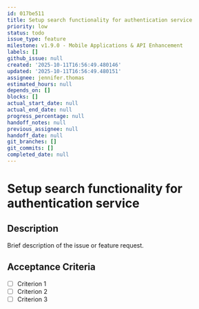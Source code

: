 ```yaml
---
id: 017be511
title: Setup search functionality for authentication service
priority: low
status: todo
issue_type: feature
milestone: v1.9.0 - Mobile Applications & API Enhancement
labels: []
github_issue: null
created: '2025-10-11T16:56:49.480146'
updated: '2025-10-11T16:56:49.480151'
assignee: jennifer.thomas
estimated_hours: null
depends_on: []
blocks: []
actual_start_date: null
actual_end_date: null
progress_percentage: null
handoff_notes: null
previous_assignee: null
handoff_date: null
git_branches: []
git_commits: []
completed_date: null
---
```


# Setup search functionality for authentication service

## Description

Brief description of the issue or feature request.

## Acceptance Criteria

- [ ] Criterion 1
- [ ] Criterion 2
- [ ] Criterion 3
